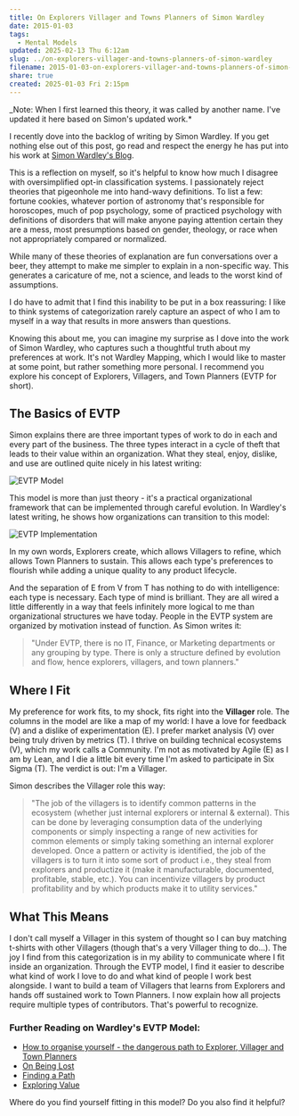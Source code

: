 ```yaml
---
title: On Explorers Villager and Towns Planners of Simon Wardley
date: 2015-01-03
tags:
  - Mental Models
updated: 2025-02-13 Thu 6:12am
slug: ../on-explorers-villager-and-towns-planners-of-simon-wardley
filename: 2015-01-03-on-explorers-villager-and-towns-planners-of-simon-wardley
share: true
created: 2025-01-03 Fri 2:15pm
---
```


_Note: When I first learned this theory, it was called by another name. I've updated it here based on Simon's updated work.*

I recently dove into the backlog of writing by Simon Wardley. If you get nothing else out of this post, go read and respect the energy he has put into his work at [Simon Wardley's Blog](https://blog.gardeviance.org/).

This is a reflection on myself, so it's helpful to know how much I disagree with oversimplified opt-in classification systems. I passionately reject theories that pigeonhole me into hand-wavy definitions. To list a few: fortune cookies, whatever portion of astronomy that's responsible for horoscopes, much of pop psychology, some of practiced psychology with definitions of disorders that will make anyone paying attention certain they are a mess, most presumptions based on gender, theology, or race when not appropriately compared or normalized.

While many of these theories of explanation are fun conversations over a beer, they attempt to make me simpler to explain in a non-specific way. This generates a caricature of me, not a science, and leads to the worst kind of assumptions.

I do have to admit that I find this inability to be put in a box reassuring: I like to think systems of categorization rarely capture an aspect of who I am to myself in a way that results in more answers than questions.

Knowing this about me, you can imagine my surprise as I dove into the work of Simon Wardley, who captures such a thoughtful truth about my preferences at work. It's not Wardley Mapping, which I would like to master at some point, but rather something more personal. I recommend you explore his concept of Explorers, Villagers, and Town Planners (EVTP for short).

## The Basics of EVTP

Simon explains there are three important types of work to do in each and every part of the business. The three types interact in a cycle of theft that leads to their value within an organization. What they steal, enjoy, dislike, and use are outlined quite nicely in his latest writing:

![EVTP Model](https://blogger.googleusercontent.com/img/b/R29vZ2xl/AVvXsEh7f_1hTLHSZei8uSWwaoYUWXALcgFQzB-SDaZERidRyrliYNdejplAcVyvT-ImwUljI_CGzgzwS8bCaxwanFOrSNrJoDZMxMN1r4rvD4E45uY2FRosaYcy56kL62oNwTpxNAS4JQytAZMViEfuPxD8416ITY3228emDqDfnLGwcWik2s-Lzi0NAA/s1920/EVTP.011.jpeg)

This model is more than just theory - it's a practical organizational framework that can be implemented through careful evolution. In Wardley's latest writing, he shows how organizations can transition to this model:

![EVTP Implementation](https://blogger.googleusercontent.com/img/b/R29vZ2xl/AVvXsEiXiXcYqsqgakrYHOY38aoRM-yrfHlk0OovGoFsXMy1XvVXXlcByl763Dyb_k-Fo3j8GsFu72nTdT_fuPmZOiZiXmWb30aV0Ax0qE-i5OrMeoXd6fvqpNOvsZRqfRUi3i0NS-L8SOGFUPY6IAVseTxqFyuHVJsoT4va6_yYc6Wfs-KXXXl1kOUsdA/s1920/EVTP.013.jpeg)

In my own words, Explorers create, which allows Villagers to refine, which allows Town Planners to sustain. This allows each type's preferences to flourish while adding a unique quality to any product lifecycle.

And the separation of E from V from T has nothing to do with intelligence: each type is necessary. Each type of mind is brilliant. They are all wired a little differently in a way that feels infinitely more logical to me than organizational structures we have today. People in the EVTP system are organized by motivation instead of function. As Simon writes it:

> "Under EVTP, there is no IT, Finance, or Marketing departments or any grouping by type. There is only a structure defined by evolution and flow, hence explorers, villagers, and town planners."

## Where I Fit

My preference for work fits, to my shock, fits right into the **Villager** role. The columns in the model are like a map of my world: I have a love for feedback (V) and a dislike of experimentation (E). I prefer market analysis (V) over being truly driven by metrics (T). I thrive on building technical ecosystems (V), which my work calls a Community. I'm not as motivated by Agile (E) as I am by Lean, and I die a little bit every time I'm asked to participate in Six Sigma (T). The verdict is out: I'm a Villager.

Simon describes the Villager role this way:

> "The job of the villagers is to identify common patterns in the ecosystem (whether just internal explorers or internal & external). This can be done by leveraging consumption data of the underlying components or simply inspecting a range of new activities for common elements or simply taking something an internal explorer developed. Once a pattern or activity is identified, the job of the villagers is to turn it into some sort of product i.e., they steal from explorers and productize it (make it manufacturable, documented, profitable, stable, etc.). You can incentivize villagers by product profitability and by which products make it to utility services."

## What This Means

I don't call myself a Villager in this system of thought so I can buy matching t-shirts with other Villagers (though that's a very Villager thing to do...). The joy I find from this categorization is in my ability to communicate where I fit inside an organization. Through the EVTP model, I find it easier to describe what kind of work I love to do and what kind of people I work best alongside. I want to build a team of Villagers that learns from Explorers and hands off sustained work to Town Planners. I now explain how all projects require multiple types of contributors. That's powerful to recognize.

### Further Reading on Wardley's EVTP Model:

- [How to organise yourself - the dangerous path to Explorer, Villager and Town Planners](https://blog.gardeviance.org/2023/12/how-to-organise-yourself-dangerous-path.html)
- [On Being Lost](https://blog.gardeviance.org/2015/02/on-being-lost.html)
- [Finding a Path](https://medium.com/wardleymaps/finding-a-path-cdb1249078c0)
- [Exploring Value](https://blog.gardeviance.org/2016/04/exploring-value.html)

Where do you find yourself fitting in this model? Do you also find it helpful?